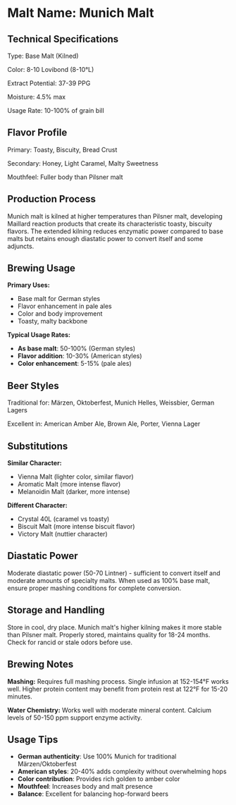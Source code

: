 # Malt Name: Munich Malt

## Technical Specifications

Type: Base Malt (Kilned)

Color: 8-10 Lovibond (8-10°L)

Extract Potential: 37-39 PPG

Moisture: 4.5% max

Usage Rate: 10-100% of grain bill

## Flavor Profile

Primary: Toasty, Biscuity, Bread Crust

Secondary: Honey, Light Caramel, Malty Sweetness

Mouthfeel: Fuller body than Pilsner malt

## Production Process

Munich malt is kilned at higher temperatures than Pilsner malt, developing Maillard reaction products that create its characteristic toasty, biscuity flavors. The extended kilning reduces enzymatic power compared to base malts but retains enough diastatic power to convert itself and some adjuncts.

## Brewing Usage

**Primary Uses:**
- Base malt for German styles
- Flavor enhancement in pale ales
- Color and body improvement
- Toasty, malty backbone

**Typical Usage Rates:**
- **As base malt**: 50-100% (German styles)
- **Flavor addition**: 10-30% (American styles)
- **Color enhancement**: 5-15% (pale ales)

## Beer Styles

Traditional for: Märzen, Oktoberfest, Munich Helles, Weissbier, German Lagers

Excellent in: American Amber Ale, Brown Ale, Porter, Vienna Lager

## Substitutions

**Similar Character:**
- Vienna Malt (lighter color, similar flavor)
- Aromatic Malt (more intense flavor)
- Melanoidin Malt (darker, more intense)

**Different Character:**
- Crystal 40L (caramel vs toasty)
- Biscuit Malt (more intense biscuit flavor)
- Victory Malt (nuttier character)

## Diastatic Power

Moderate diastatic power (50-70 Lintner) - sufficient to convert itself and moderate amounts of specialty malts. When used as 100% base malt, ensure proper mashing conditions for complete conversion.

## Storage and Handling

Store in cool, dry place. Munich malt's higher kilning makes it more stable than Pilsner malt. Properly stored, maintains quality for 18-24 months. Check for rancid or stale odors before use.

## Brewing Notes

**Mashing:** Requires full mashing process. Single infusion at 152-154°F works well. Higher protein content may benefit from protein rest at 122°F for 15-20 minutes.

**Water Chemistry:** Works well with moderate mineral content. Calcium levels of 50-150 ppm support enzyme activity.

## Usage Tips

- **German authenticity**: Use 100% Munich for traditional Märzen/Oktoberfest
- **American styles**: 20-40% adds complexity without overwhelming hops
- **Color contribution**: Provides rich golden to amber color
- **Mouthfeel**: Increases body and malt presence
- **Balance**: Excellent for balancing hop-forward beers